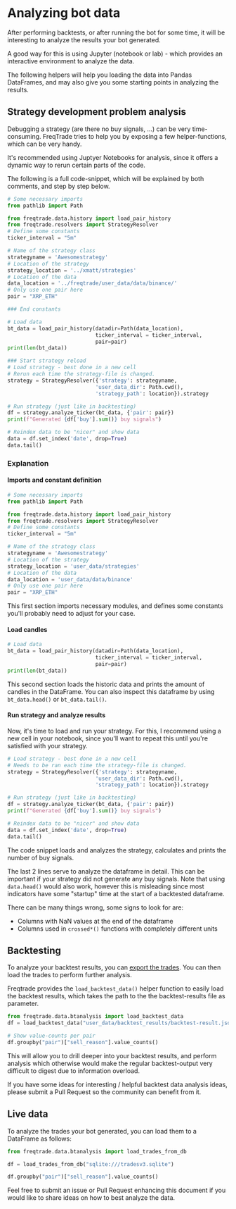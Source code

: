 # Analyzing bot data

After performing backtests, or after running the bot for some time, it will be interesting to analyze the results your bot generated.

A good way for this is using Jupyter (notebook or lab) - which provides an interactive environment to analyze the data.

The following helpers will help you loading the data into Pandas DataFrames, and may also give you some starting points in analyzing the results.

## Strategy development problem analysis

Debugging a strategy (are there no buy signals, ...) can be very time-consuming.
FreqTrade tries to help you by exposing a few helper-functions, which can be very handy.

It's recommended using Juptyer Notebooks for analysis, since it offers a dynamic way to rerun certain parts of the code.

The following is a full code-snippet, which will be explained by both comments, and step by step below.

```python
# Some necessary imports
from pathlib import Path

from freqtrade.data.history import load_pair_history
from freqtrade.resolvers import StrategyResolver
# Define some constants
ticker_interval = "5m"

# Name of the strategy class
strategyname = 'Awesomestrategy'
# Location of the strategy
strategy_location = '../xmatt/strategies'
# Location of the data
data_location = '../freqtrade/user_data/data/binance/'
# Only use one pair here
pair = "XRP_ETH"

### End constants

# Load data
bt_data = load_pair_history(datadir=Path(data_location),
                            ticker_interval = ticker_interval,
                            pair=pair)
print(len(bt_data))

### Start strategy reload
# Load strategy - best done in a new cell
# Rerun each time the strategy-file is changed.
strategy = StrategyResolver({'strategy': strategyname,
                            'user_data_dir': Path.cwd(),
                            'strategy_path': location}).strategy

# Run strategy (just like in backtesting)
df = strategy.analyze_ticker(bt_data, {'pair': pair})
print(f"Generated {df['buy'].sum()} buy signals")

# Reindex data to be "nicer" and show data
data = df.set_index('date', drop=True)
data.tail()

```

### Explanation

#### Imports and constant definition

``` python
# Some necessary imports
from pathlib import Path

from freqtrade.data.history import load_pair_history
from freqtrade.resolvers import StrategyResolver
# Define some constants
ticker_interval = "5m"

# Name of the strategy class
strategyname = 'Awesomestrategy'
# Location of the strategy
strategy_location = 'user_data/strategies'
# Location of the data
data_location = 'user_data/data/binance'
# Only use one pair here
pair = "XRP_ETH"
```

This first section imports necessary modules, and defines some constants you'll probably need to adjust for your case.

#### Load candles

``` python
# Load data
bt_data = load_pair_history(datadir=Path(data_location),
                            ticker_interval = ticker_interval,
                            pair=pair)
print(len(bt_data))
```

This second section loads the historic data and prints the amount of candles in the DataFrame.
You can also inspect this dataframe by using `bt_data.head()` or `bt_data.tail()`.

#### Run strategy and analyze results

Now, it's time to load and run your strategy.
For this, I recommend using a new cell in your notebook, since you'll want to repeat this until you're satisfied with your strategy.

``` python
# Load strategy - best done in a new cell
# Needs to be ran each time the strategy-file is changed.
strategy = StrategyResolver({'strategy': strategyname,
                            'user_data_dir': Path.cwd(),
                            'strategy_path': location}).strategy

# Run strategy (just like in backtesting)
df = strategy.analyze_ticker(bt_data, {'pair': pair})
print(f"Generated {df['buy'].sum()} buy signals")

# Reindex data to be "nicer" and show data
data = df.set_index('date', drop=True)
data.tail()
```

The code snippet loads and analyzes the strategy, calculates and prints the number of buy signals.

The last 2 lines serve to analyze the dataframe in detail.
This can be important if your strategy did not generate any buy signals.
Note that using `data.head()` would also work, however this is misleading since most indicators have some "startup" time at the start of a backtested dataframe.

There can be many things wrong, some signs to look for are:

* Columns with NaN values at the end of the dataframe
* Columns used in `crossed*()` functions with completely different units

## Backtesting

To analyze your backtest results, you can [export the trades](#exporting-trades-to-file).
You can then load the trades to perform further analysis.

Freqtrade provides the `load_backtest_data()` helper function to easily load the backtest results, which takes the path to the the backtest-results file as parameter.

``` python
from freqtrade.data.btanalysis import load_backtest_data
df = load_backtest_data("user_data/backtest_results/backtest-result.json")

# Show value-counts per pair
df.groupby("pair")["sell_reason"].value_counts()

```

This will allow you to drill deeper into your backtest results, and perform analysis which otherwise would make the regular backtest-output very difficult to digest due to information overload.

If you have some ideas for interesting / helpful backtest data analysis ideas, please submit a Pull Request so the community can benefit from it.

## Live data

To analyze the trades your bot generated, you can load them to a DataFrame as follows:

``` python
from freqtrade.data.btanalysis import load_trades_from_db

df = load_trades_from_db("sqlite:///tradesv3.sqlite")

df.groupby("pair")["sell_reason"].value_counts()

```

Feel free to submit an issue or Pull Request enhancing this document if you would like to share ideas on how to best analyze the data.
